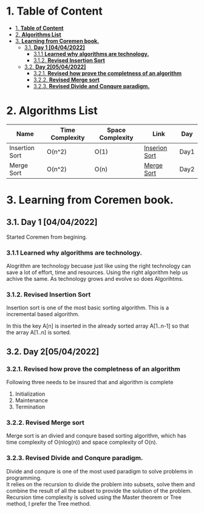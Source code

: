 # 1. **Table of Content**


- [1. **Table of Content**](#1-table-of-content)
- [2. **Algorithms List**](#2-algorithms-list)
- [3. **Learning from Coremen book.**](#3-learning-from-coremen-book)
  - [3.1. **Day 1 [04/04/2022]**](#31-day-1-04042022)
    - [3.1.1 **Learned why algorithms are technology.**](#311-learned-why-algorithms-are-technology)
    - [3.1.2. **Revised Insertion Sort**](#312-revised-insertion-sort)
  - [3.2. **Day 2[05/04/2022]**](#32-day-205042022)
    - [3.2.1. **Revised how prove the completness of an algorithm**](#321-revised-how-prove-the-completness-of-an-algorithm)
    - [3.2.2. **Revised Merge sort**](#322-revised-merge-sort)
    - [3.2.3. **Revised Divide and Conqure paradigm.**](#323-revised-divide-and-conqure-paradigm)
  

# 2. **Algorithms List**

| Name  |Time Complexity   |Space Complexity   |Link   | Day|
|---|---|---|---|---|
| Insertion Sort | O(n^2)   |O(1)   | [Inserion Sort](./Algos/InsertionSort.py)  |Day1|
| Merge Sort | O(n^2)   |O(n)   | [Merge Sort](./Algos/MergeSort.py)  |Day2|

# 3. **Learning from Coremen book.**

## 3.1. **Day 1 [04/04/2022]**
Started Coremen from begining.

### 3.1.1 **Learned why algorithms are technology.**
Alogrithm are technology becuase just like using the right technology can save a lot of effort, time and resources. Using the right algorithm help us achive the same. As technology grows and evolve so does Algorihtms.

### 3.1.2. **Revised Insertion Sort**
Insertion sort is one of the most basic sorting algorithm. This is a incremental based algorithm.

In this the key A[n] is inserted in the already sorted array A[1..n-1] so that the array A[1..n] is sorted.


## 3.2. **Day 2[05/04/2022]**
### 3.2.1. **Revised how prove the completness of an algorithm**

Following three needs to be insured that and algorithm is complete
1. Initialization
2. Maintenance
3. Termination
   
### 3.2.2. **Revised Merge sort**
Merge sort is an divied and conqure based sorting algorithm, which has time complexity of O(nlog(n)) and space complexity of O(n).

### 3.2.3. **Revised Divide and Conqure paradigm.**
Divide and conqure is one of the most used paradigm to solve problems in programming.<br>
It relies on the recursion to divide the problem into subsets, solve them and combine the result of all the subset to provide the solution of the problem.<br>
Recursion time complexity is solved using the Master theorem or Tree method, I  prefer the Tree method.
